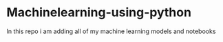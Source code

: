 # Machinelearning-using-python
In this repo i am adding all of my machine learning models and notebooks 
